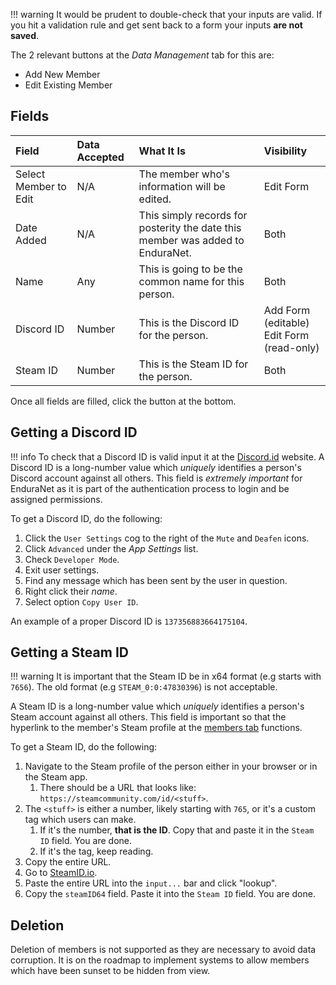 !!! warning
    It would be prudent to double-check that your inputs are valid. If you hit a validation rule and get sent back to a form your inputs **are not saved**.

The 2 relevant buttons at the *Data Management* tab for this are:

- Add New Member
- Edit Existing Member

## Fields

| Field | Data Accepted | What It Is | Visibility |
| :--------- | :----------- | :----------- | :----------- |
| Select Member to Edit | N/A | The member who's information will be edited. | Edit Form |
| Date Added | N/A | This simply records for posterity the date this member was added to EnduraNet. | Both |
| Name |Any| This is going to be the common name for this person. | Both |
| Discord ID |Number| This is the Discord ID for the person. | Add Form (editable)<br/>Edit Form (read-only) |
| Steam ID |Number| This is the Steam ID for the person. | Both |

Once all fields are filled, click the button at the bottom.

## Getting a Discord ID
!!! info
    To check that a Discord ID is valid input it at the [Discord.id](https://discord.id) website.
A Discord ID is a long-number value which *uniquely* identifies a person's Discord account against all others. This field is *extremely important* for EnduraNet as it is part of the authentication process to login and be assigned permissions.

To get a Discord ID, do the following:

1. Click the `User Settings` cog to the right of the `Mute` and `Deafen` icons.
2. Click `Advanced` under the *App Settings* list.
3. Check `Developer Mode`.
4. Exit user settings.
5. Find any message which has been sent by the user in question.
6. Right click their *name*.
7. Select option `Copy User ID`.

An example of a proper Discord ID is `137356883664175104`.

## Getting a Steam ID
!!! warning
    It is important that the Steam ID be in x64 format (e.g starts with `7656`). The old format (e.g `STEAM_0:0:47830396`) is not acceptable.

A Steam ID is a long-number value which *uniquely* identifies a person's Steam account against all others. This field is important so that the hyperlink to the member's Steam profile at the [members tab](../viewing-data.md#members) functions.

To get a Steam ID, do the following:

1. Navigate to the Steam profile of the person either in your browser or in the Steam app.
    1. There should be a URL that looks like: `https://steamcommunity.com/id/<stuff>`.
2. The `<stuff>` is either a number, likely starting with `765`, or it's a custom tag which users can make.
    1. If it's the number, **that is the ID**. Copy that and paste it in the `Steam ID` field. You are done.
    2. If it's the tag, keep reading.
3. Copy the entire URL.
4. Go to [SteamID.io](https://steamid.io/lookup/).
5. Paste the entire URL into the `input...` bar and click "lookup".
6. Copy the `steamID64` field. Paste it into the `Steam ID` field. You are done.

## Deletion
Deletion of members is not supported as they are necessary to avoid data corruption. It is on the roadmap to implement systems to allow members which have been sunset to be hidden from view. 